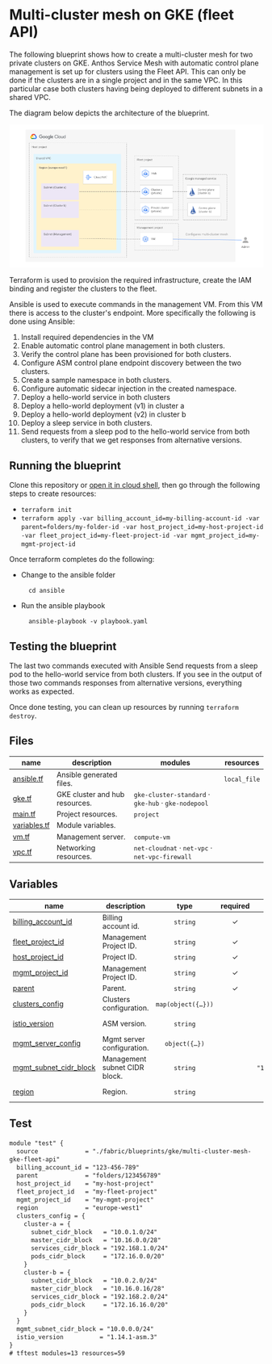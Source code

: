 # Multi-cluster mesh on GKE (fleet API)

The following blueprint shows how to create a multi-cluster mesh for two private clusters on GKE. Anthos Service Mesh with automatic control plane management is set up for clusters using the Fleet API. This can only be done if the clusters are in a single project and in the same VPC. In this particular case both clusters having being deployed to different subnets in a shared VPC.

The diagram below depicts the architecture of the blueprint.

![Architecture diagram](diagram.png)

Terraform is used to provision the required infrastructure, create the IAM binding and register the clusters to the fleet.

Ansible is used to execute commands in the management VM. From this VM there is access to the cluster's endpoint. More specifically the following is done using Ansible:

1. Install required dependencies in the VM
2. Enable automatic control plane management in both clusters.
3. Verify the control plane has been provisioned for both clusters.
4. Configure ASM control plane endpoint discovery between the two clusters.
5. Create a sample namespace in both clusters.
6. Configure automatic sidecar injection in the created namespace.
7. Deploy a hello-world service in both clusters
8. Deploy a hello-world deployment (v1) in cluster a
9. Deploy a hello-world deployment (v2) in cluster b
10. Deploy a sleep service in both clusters.
11. Send requests from a sleep pod to the hello-world service from both clusters, to verify that we get responses from alternative versions.

## Running the blueprint

Clone this repository or [open it in cloud shell](https://ssh.cloud.google.com/cloudshell/editor?cloudshell_git_repo=https%3A%2F%2Fgithub.com%2Fterraform-google-modules%2Fcloud-foundation-fabric&cloudshell_print=cloud-shell-readme.txt&cloudshell_working_dir=blueprints%2Fcloud-operations%2Fmulti-cluster-mesh-gke-fleet-api), then go through the following steps to create resources:

* `terraform init`
* `terraform apply -var billing_account_id=my-billing-account-id -var parent=folders/my-folder-id -var host_project_id=my-host-project-id -var fleet_project_id=my-fleet-project-id -var mgmt_project_id=my-mgmt-project-id`

Once terraform completes do the following:

* Change to the ansible folder

        cd ansible

* Run the ansible playbook

        ansible-playbook -v playbook.yaml

## Testing the blueprint

The last two commands executed with Ansible Send requests from a sleep pod to the hello-world service from both clusters. If you see in the output of those two commands responses from alternative versions, everything works as expected.

Once done testing, you can clean up resources by running `terraform destroy`.

<!-- TFDOC OPTS files:1 -->
<!-- BEGIN TFDOC -->

## Files

| name | description | modules | resources |
|---|---|---|---|
| [ansible.tf](./ansible.tf) | Ansible generated files. |  | <code>local_file</code> |
| [gke.tf](./gke.tf) | GKE cluster and hub resources. | <code>gke-cluster-standard</code> · <code>gke-hub</code> · <code>gke-nodepool</code> |  |
| [main.tf](./main.tf) | Project resources. | <code>project</code> |  |
| [variables.tf](./variables.tf) | Module variables. |  |  |
| [vm.tf](./vm.tf) | Management server. | <code>compute-vm</code> |  |
| [vpc.tf](./vpc.tf) | Networking resources. | <code>net-cloudnat</code> · <code>net-vpc</code> · <code>net-vpc-firewall</code> |  |

## Variables

| name | description | type | required | default |
|---|---|:---:|:---:|:---:|
| [billing_account_id](variables.tf#L17) | Billing account id. | <code>string</code> | ✓ |  |
| [fleet_project_id](variables.tf#L46) | Management Project ID. | <code>string</code> | ✓ |  |
| [host_project_id](variables.tf#L51) | Project ID. | <code>string</code> | ✓ |  |
| [mgmt_project_id](variables.tf#L63) | Management Project ID. | <code>string</code> | ✓ |  |
| [parent](variables.tf#L94) | Parent. | <code>string</code> | ✓ |  |
| [clusters_config](variables.tf#L22) | Clusters configuration. | <code title="map&#40;object&#40;&#123;&#10;  subnet_cidr_block   &#61; string&#10;  master_cidr_block   &#61; string&#10;  services_cidr_block &#61; string&#10;  pods_cidr_block     &#61; string&#10;&#125;&#41;&#41;">map&#40;object&#40;&#123;&#8230;&#125;&#41;&#41;</code> |  | <code title="&#123;&#10;  cluster-a &#61; &#123;&#10;    subnet_cidr_block   &#61; &#34;10.0.1.0&#47;24&#34;&#10;    master_cidr_block   &#61; &#34;10.16.0.0&#47;28&#34;&#10;    services_cidr_block &#61; &#34;192.168.1.0&#47;24&#34;&#10;    pods_cidr_block     &#61; &#34;172.16.0.0&#47;20&#34;&#10;  &#125;&#10;  cluster-b &#61; &#123;&#10;    subnet_cidr_block   &#61; &#34;10.0.2.0&#47;24&#34;&#10;    master_cidr_block   &#61; &#34;10.16.0.16&#47;28&#34;&#10;    services_cidr_block &#61; &#34;192.168.2.0&#47;24&#34;&#10;    pods_cidr_block     &#61; &#34;172.16.16.0&#47;20&#34;&#10;  &#125;&#10;&#125;">&#123;&#8230;&#125;</code> |
| [istio_version](variables.tf#L57) | ASM version. | <code>string</code> |  | <code>&#34;1.14.1-asm.3&#34;</code> |
| [mgmt_server_config](variables.tf#L68) | Mgmt server configuration. | <code title="object&#40;&#123;&#10;  disk_size     &#61; number&#10;  disk_type     &#61; string&#10;  image         &#61; string&#10;  instance_type &#61; string&#10;  region        &#61; string&#10;  zone          &#61; string&#10;&#125;&#41;">object&#40;&#123;&#8230;&#125;&#41;</code> |  | <code title="&#123;&#10;  disk_size     &#61; 50&#10;  disk_type     &#61; &#34;pd-ssd&#34;&#10;  image         &#61; &#34;projects&#47;ubuntu-os-cloud&#47;global&#47;images&#47;family&#47;ubuntu-2204-lts&#34;&#10;  instance_type &#61; &#34;n1-standard-2&#34;&#10;  region        &#61; &#34;europe-west1&#34;&#10;  zone          &#61; &#34;europe-west1-c&#34;&#10;&#125;">&#123;&#8230;&#125;</code> |
| [mgmt_subnet_cidr_block](variables.tf#L88) | Management subnet CIDR block. | <code>string</code> |  | <code>&#34;10.0.0.0&#47;28&#34;</code> |
| [region](variables.tf#L99) | Region. | <code>string</code> |  | <code>&#34;europe-west1&#34;</code> |

<!-- END TFDOC -->
## Test

```hcl
module "test" {
  source             = "./fabric/blueprints/gke/multi-cluster-mesh-gke-fleet-api"
  billing_account_id = "123-456-789"
  parent             = "folders/123456789"
  host_project_id    = "my-host-project"
  fleet_project_id   = "my-fleet-project"
  mgmt_project_id    = "my-mgmt-project"
  region             = "europe-west1"
  clusters_config = {
    cluster-a = {
      subnet_cidr_block   = "10.0.1.0/24"
      master_cidr_block   = "10.16.0.0/28"
      services_cidr_block = "192.168.1.0/24"
      pods_cidr_block     = "172.16.0.0/20"
    }
    cluster-b = {
      subnet_cidr_block   = "10.0.2.0/24"
      master_cidr_block   = "10.16.0.16/28"
      services_cidr_block = "192.168.2.0/24"
      pods_cidr_block     = "172.16.16.0/20"
    }
  }
  mgmt_subnet_cidr_block = "10.0.0.0/24"
  istio_version          = "1.14.1-asm.3"
}
# tftest modules=13 resources=59
```
